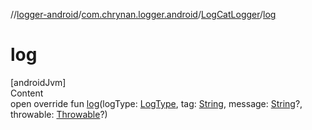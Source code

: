 //[logger-android](../../../index.md)/[com.chrynan.logger.android](../index.md)/[LogCatLogger](index.md)/[log](log.md)



# log  
[androidJvm]  
Content  
open override fun [log](log.md)(logType: [LogType](../../../../logger-core/logger-core/com.chrynan.logger/-log-type/index.md), tag: [String](https://kotlinlang.org/api/latest/jvm/stdlib/kotlin/-string/index.html), message: [String](https://kotlinlang.org/api/latest/jvm/stdlib/kotlin/-string/index.html)?, throwable: [Throwable](https://kotlinlang.org/api/latest/jvm/stdlib/kotlin/-throwable/index.html)?)  



